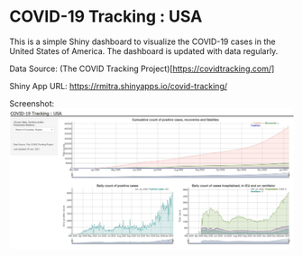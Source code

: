 # COVID-19 Tracking : USA

This is a simple Shiny dashboard to visualize the COVID-19 cases in the United States of America. The dashboard is updated with data regularly.

Data Source: (The COVID Tracking Project)[https://covidtracking.com/]

Shiny App URL: https://rmitra.shinyapps.io/covid-tracking/

Screenshot: ![img](application_screenshot.JPG)
